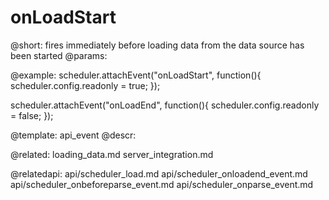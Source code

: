 onLoadStart
=============

@short:
	fires immediately before loading data from the data source has been started
@params:

@example:
scheduler.attachEvent("onLoadStart", function(){
    scheduler.config.readonly = true;
});

scheduler.attachEvent("onLoadEnd", function(){
    scheduler.config.readonly = false;
});


@template:	api_event
@descr:

@related:
	loading_data.md
	server_integration.md

@relatedapi:
api/scheduler_load.md
api/scheduler_onloadend_event.md
api/scheduler_onbeforeparse_event.md
api/scheduler_onparse_event.md